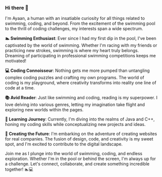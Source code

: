 ### Hi there 👋

I'm Ayaan, a human with an insatiable curiosity for all things related to swimming, coding, and beyond. From the excitement of the swimming pool to the thrill of coding challenges, my interests span a wide spectrum.

**🏊 Swimming Enthusiast**: Ever since I had my first dip in the pool, I've been captivated by the world of swimming. Whether I'm racing with my friends or practicing new strokes, swimming is where my heart truly belongs. Dreaming of participating in professional swimming competitions keeps me motivated!

**💻 Coding Connoisseur**: Nothing gets me more pumped than untangling complex coding puzzles and crafting my own programs. The world of coding is my playground, where creativity transforms into reality one line of code at a time.

**📚 Avid Reader**: Just like swimming and coding, reading is my superpower. I love delving into various genres, letting my imagination take flight and exploring new worlds within the pages.

**🌱 Learning Journey**: Currently, I'm diving into the realms of Java and C++, honing my coding skills while conceptualizing new projects and ideas.

**🚀 Creating the Future**: I'm embarking on the adventure of creating websites for real companies. The fusion of design, code, and creativity is my sweet spot, and I'm excited to contribute to the digital landscape.

Join me as I plunge into the world of swimming, coding, and endless exploration. Whether I'm in the pool or behind the screen, I'm always up for a challenge. Let's connect, collaborate, and create something incredible together! 🏊💻
